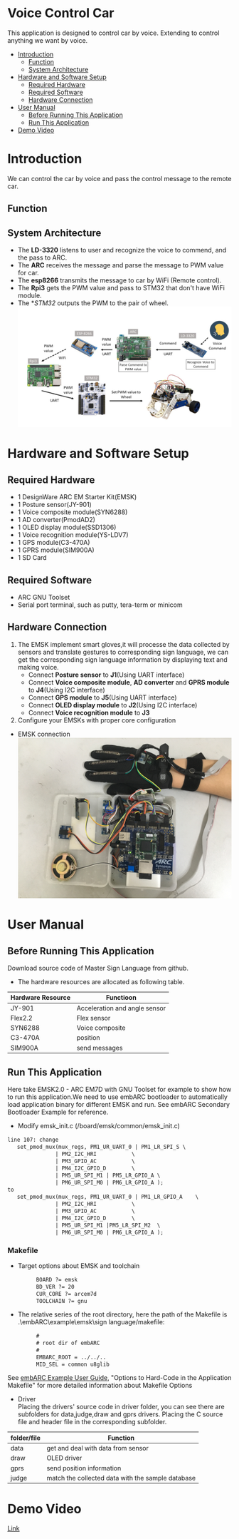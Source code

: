 # Voice Control Car
This application is designed to control car by voice. Extending to control anything we want by voice.

<!-- markdown-toc start - Don't edit this section. Run M-x markdown-toc-refresh-toc -->
- [Introduction](#introduction)
    - [Function](#function)
    - [System Architecture](#system-architecture)
- [Hardware and Software Setup](#hardware-and-software-setup)
    - [Required Hardware](#required-hardware)
    - [Required Software](#required-software)
    - [Hardware Connection](#hardware-connection)
- [User Manual](#user-manual)
    - [Before Running This Application](#before-running-this-application)
    - [Run This Application](#run-this-application)
- [Demo Video](#demo-video)
 <!-- markdown-toc end -->

# Introduction
We can control the car by voice and pass the control message to the remote car.
## Function
## System Architecture
   - The **LD-3320** listens to user and recognize the voice to commend, and the pass to ARC.
   - The **ARC** receives the message and parse the message to PWM value for car.
   - The **esp8266** transmits the message to car by WiFi (Remote control).
   - The **Rpi3** gets the PWM value and pass to STM32 that don't have WiFi module.
   - The **STM32* outputs the PWM to the pair of wheel.
   ![image](https://github.com/siang0128/Voice_Control_Car/blob/master/picture/Architecture.JPG)
# Hardware and Software Setup
## Required Hardware   
   - 1 DesignWare ARC EM Starter Kit(EMSK)
   - 1 Posture sensor(JY-901)
   - 1 Voice composite module(SYN6288)
   - 1 AD converter(PmodAD2)
   - 1 OLED display module(SSD1306)
   - 1 Voice recognition module(YS-LDV7)
   - 1 GPS module(C3-470A)
   - 1 GPRS module(SIM900A)
   - 1 SD Card
   
## Required Software
   - ARC GNU Toolset
   - Serial port terminal, such as putty, tera-term or minicom

## Hardware Connection
   1. The EMSK implement smart gloves,it will processe the data collected by sensors and translate gestures to corresponding sign language, we can get the corresponding sign language information by displaying text and making voice.
      - Connect **Posture sensor** to **J1**(Using UART interface)
      - Connect **Voice composite module**, **AD converter** and **GPRS module** to **J4**(Using I2C interface)
      - Connect **GPS module** to **J5**(Using UART interface)
      - Connect **OLED display module** to **J2**(Using I2C interface)
      - Connect **Voice recognition module** to **J3**
   2. Configure your EMSKs with proper core configuration
   - EMSK connection
   ![image](https://github.com/mk997630105/Master-Sign-Language/blob/master/Screenshots/connection.jpg)
   
# User Manual
## Before Running This Application
  Download source code of Master Sign Language from github.
  - The hardware resources are allocated as following table.
  
| Hardware Resource  | Functioon                      |
| ------------------ | -----------------------------  |
| JY-901             | Acceleration and angle sensor  |
| Flex2.2            | Flex sensor                    |
| SYN6288            | Voice composite                |
| C3-470A            | position                       |
| SIM900A            | send messages                  |
  
## Run This Application
  Here take EMSK2.0 - ARC EM7D with GNU Toolset for example to show how to run this application.We need to use embARC bootloader to automatically load application binary for different EMSK and run. See embARC Secondary Bootloader Example for reference.
  * Modify emsk_init.c (/board/emsk/common/emsk_init.c)
 ```
line 107: change 
	set_pmod_mux(mux_regs, PM1_UR_UART_0 | PM1_LR_SPI_S	\
				| PM2_I2C_HRI			\
				| PM3_GPIO_AC			\
				| PM4_I2C_GPIO_D		\
				| PM5_UR_SPI_M1 | PM5_LR_GPIO_A	\
				| PM6_UR_SPI_M0 | PM6_LR_GPIO_A );
 to 
 	set_pmod_mux(mux_regs, PM1_UR_UART_0 | PM1_LR_GPIO_A	\
				| PM2_I2C_HRI			\
				| PM3_GPIO_AC			\
				| PM4_I2C_GPIO_D		\
				| PM5_UR_SPI_M1 |PM5_LR_SPI_M2	\
				| PM6_UR_SPI_M0 | PM6_LR_GPIO_A );
```
### Makefile
   - Target options about EMSK and toolchain

```
         BOARD ?= emsk
         BD_VER ?= 20
         CUR_CORE ?= arcem7d
         TOOLCHAIN ?= gnu
```
   - The relative series of the root directory, here the path of the Makefile is .\embARC\example\emsk\sign language/makefile:
```
         #
         # root dir of embARC
         #
         EMBARC_ROOT = ../../..
         MID_SEL = common u8glib
```  
  See [ embARC Example User Guide][40], "Options to Hard-Code in the Application Makefile" for more detailed information about Makefile Options
  
  - Driver<br/>
  Placing the drivers' source code in driver folder, you can see there are subfolders for data,judge,draw and gprs drivers. Placing the C source file and header file in the corresponding subfolder.

| folder/file      | Function                                           |
| ---------------- | -------------------------------------------------  |
| data             | get and deal with data from sensor                 |
| draw             | OLED driver                                        |
| gprs             | send position information                          |
| judge            | match the collected data with the sample database  |

# Demo Video
[Link](http://v.youku.com/v_show/id_XMzYyNzM2NTc1Mg==.html?spm=a2h3j.8428770.3416059.1)


[40]: http://embarc.org/embarc_osp/doc/embARC_Document/html/page_example.html   " embARC Example User Guide"
